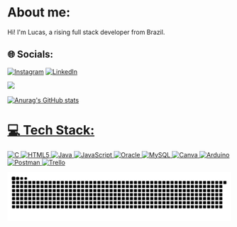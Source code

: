 # About me:
Hi! I'm Lucas, a rising full stack developer from Brazil.


## 🌐 Socials:
[![Instagram](https://img.shields.io/badge/Instagram-%23E4405F.svg?logo=Instagram&logoColor=white)](https://instagram.com/luc__apenas) [![LinkedIn](https://img.shields.io/badge/LinkedIn-%230077B5.svg?logo=linkedin&logoColor=white)](https://www.linkedin.com/in/lucas-lautenschlaeger-pellegrinetti-01a1482b6/) 

<div>
  <a href="https://github.com/Lautenschlaeger-lucas">
  <img loading="lazy" height="180em" src="https://github-readme-stats.vercel.app/api/top-langs/?username=Lautenschlaeger-lucas&layout=compact&langs_count=7&theme=radical"/>
</div>

![Anurag's GitHub stats](https://github-readme-stats.vercel.app/api?username=Lautenschlaeger-lucas&show_icons=true&theme=radical&title_color=00bfff&icon_color=1e90ff&text_color=87cefa)

# 💻 Tech Stack:
![C](https://img.shields.io/badge/c-%2300599C.svg?style=for-the-badge&logo=c&logoColor=white) ![HTML5](https://img.shields.io/badge/html5-%23E34F26.svg?style=for-the-badge&logo=html5&logoColor=white) ![Java](https://img.shields.io/badge/java-%23ED8B00.svg?style=for-the-badge&logo=java&logoColor=white) ![JavaScript](https://img.shields.io/badge/javascript-%23323330.svg?style=for-the-badge&logo=javascript&logoColor=%23F7DF1E) ![Oracle](https://img.shields.io/badge/Oracle-F80000?style=for-the-badge&logo=oracle&logoColor=white) ![MySQL](https://img.shields.io/badge/mysql-%2300f.svg?style=for-the-badge&logo=mysql&logoColor=white) ![Canva](https://img.shields.io/badge/Canva-%2300C4CC.svg?style=for-the-badge&logo=Canva&logoColor=white) ![Arduino](https://img.shields.io/badge/-Arduino-00979D?style=for-the-badge&logo=Arduino&logoColor=white) ![Postman](https://img.shields.io/badge/Postman-FF6C37?style=for-the-badge&logo=postman&logoColor=white) ![Trello](https://img.shields.io/badge/Trello-%23026AA7.svg?style=for-the-badge&logo=Trello&logoColor=white)

![Snake animation](https://raw.githubusercontent.com/Lautenschlaeger-lucas/Lautenschlaeger-lucas/output/github-contribution-grid-snake.svg)

